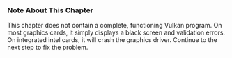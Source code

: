 ### Note About This Chapter

This chapter does not contain a complete, functioning Vulkan program. On most graphics cards,
 it simply displays a black screen and validation errors. On integrated intel cards, it will
 crash the graphics driver. Continue to the next step to fix the problem.
